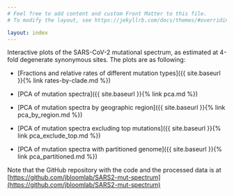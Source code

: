 ```yaml
---
# Feel free to add content and custom Front Matter to this file.
# To modify the layout, see https://jekyllrb.com/docs/themes/#overriding-theme-defaults

layout: index
---
```


Interactive plots of the SARS-CoV-2 mutational spectrum, as estimated at 4-fold degenerate synonymous sites.
The plots are as following:

 - [Fractions and relative rates of different mutation types]({{ site.baseurl }}{% link rates-by-clade.md %})

 - [PCA of mutation spectra]({{ site.baseurl }}{% link pca.md %})

 - [PCA of mutation spectra by geographic region]({{ site.baseurl }}{% link pca_by_region.md %})

 - [PCA of mutation spectra excluding top mutations]({{ site.baseurl }}{% link pca_exclude_top.md %})
 
 - [PCA of mutation spectra with partitioned genome]({{ site.baseurl }}{% link pca_partitioned.md %})

Note that the GitHub repository with the code and the processed data is at [https://github.com/jbloomlab/SARS2-mut-spectrum](https://github.com/jbloomlab/SARS2-mut-spectrum)
